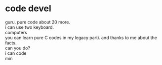 # code devel
guru.
pure code about 20 more.<br>
i can use two keyboard.<br>
computers<br>
you can learn pure C codes in my legacy parti. and thanks to me about the facts.<br>
can you do?<br>
i can code<br>
min
